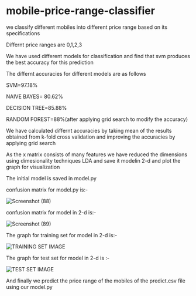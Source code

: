 # mobile-price-range-classifier

we classify different mobiles into different price range based on its specifications


Differnt price ranges are 0,1,2,3


We have used different models for classification and find that svm produces the best accuracy for this prediction 


The differnt accuracies for different models are as follows

SVM=97.18%

NAIVE BAYES= 80.62%

DECISION TREE=85.88%


RANDOM FOREST=88%(after applying grid search to modify the accuracy)

We have calculated differnt accuracies by taking mean of the results obtained from k-fold cross validation and improving the accuracies by applying grid search

As the x matrix consists of many features we have reduced the  dimensions using dimesionality techniques LDA and save it modelin 2-d and plot the graph for visualization

The initial model is saved in model.py

confusion matrix for model.py is:-

![Screenshot (88)](https://user-images.githubusercontent.com/49706281/68924163-19616400-07a6-11ea-9392-e7592fcd8c77.png)


confusion matrix for model in 2-d is:-

![Screenshot (89)](https://user-images.githubusercontent.com/49706281/68924403-c6d47780-07a6-11ea-986f-713de3941269.png)

The graph for training set for model in 2-d is:-

![TRAINING SET IMAGE](https://user-images.githubusercontent.com/49706281/68924555-1fa41000-07a7-11ea-8c1c-20225dbe2a9b.png)


The graph for test set for model in 2-d is :-

![TEST SET IMAGE](https://user-images.githubusercontent.com/49706281/68924659-54b06280-07a7-11ea-974e-eed1d5f4c593.png)

And finally we predict the price range of the mobiles of the predict.csv file   using our model.py
